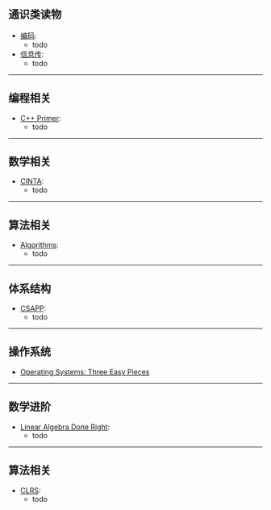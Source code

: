 ## 通识类读物
- [编码](https://book.douban.com/subject/4822685//):
    - todo
- [信息传](https://book.douban.com/subject/35223179/):
    - todo
---
## 编程相关
- [C++ Primer](https://book.douban.com/subject/25708312/):
    - todo
---
## 数学相关
- [CINTA](https://github.com/lbwang/CINTA-cn):
    - todo
---
## 算法相关
- [Algorithms](https://algs4.cs.princeton.edu/home/):
    - todo

---
## 体系结构
- [CSAPP](https://csapp.cs.cmu.edu/):
    - todo

---

## 操作系统
- [Operating Systems: Three Easy Pieces](books/OSTEP.md)

---
## 数学进阶
- [Linear Algebra Done Right](https://linear.axler.net/):
    - todo
---
## 算法相关
- [CLRS](https://mitpress.mit.edu/9780262046305/introduction-to-algorithms/):
    - todo